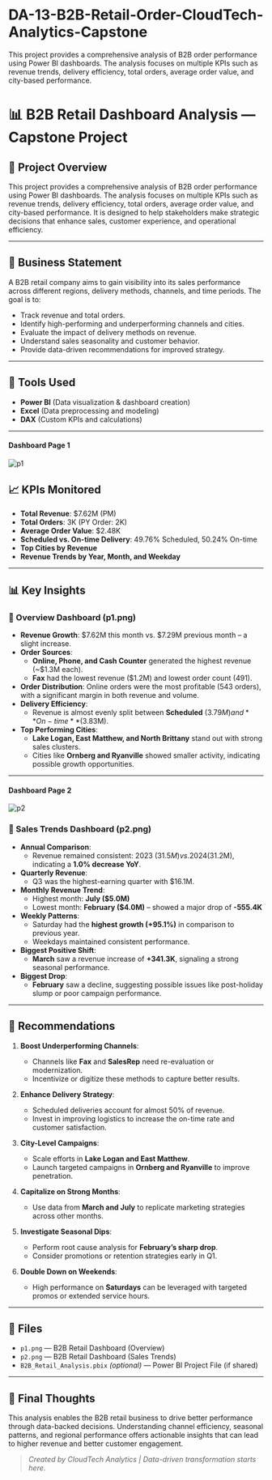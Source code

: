 # DA-13-B2B-Retail-Order-CloudTech-Analytics-Capstone
This project provides a comprehensive analysis of B2B order performance using Power BI dashboards. The analysis focuses on multiple KPIs such as revenue trends, delivery efficiency, total orders, average order value, and city-based performance.

# 📊 B2B Retail Dashboard Analysis — Capstone Project

## 🚀 Project Overview

This project provides a comprehensive analysis of B2B order performance using Power BI dashboards. The analysis focuses on multiple KPIs such as revenue trends, delivery efficiency, total orders, average order value, and city-based performance. It is designed to help stakeholders make strategic decisions that enhance sales, customer experience, and operational efficiency.

---

## 📌 Business Statement

A B2B retail company aims to gain visibility into its sales performance across different regions, delivery methods, channels, and time periods. The goal is to:

- Track revenue and total orders.
- Identify high-performing and underperforming channels and cities.
- Evaluate the impact of delivery methods on revenue.
- Understand sales seasonality and customer behavior.
- Provide data-driven recommendations for improved strategy.

---

## 🧰 Tools Used

- **Power BI** (Data visualization & dashboard creation)
- **Excel** (Data preprocessing and modeling)
- **DAX** (Custom KPIs and calculations)

---

#### Dashboard Page 1
![p1](https://github.com/user-attachments/assets/271474e8-f165-43cd-852f-1a02661833a4)


## 📈 KPIs Monitored

- **Total Revenue**: $7.62M (PM)
- **Total Orders**: 3K (PY Order: 2K)
- **Average Order Value**: $2.48K
- **Scheduled vs. On-time Delivery**: 49.76% Scheduled, 50.24% On-time
- **Top Cities by Revenue**
- **Revenue Trends by Year, Month, and Weekday**

---

## 📊 Key Insights

### 🔹 Overview Dashboard (p1.png)
- **Revenue Growth**: $7.62M this month vs. $7.29M previous month – a slight increase.
- **Order Sources**:
  - **Online, Phone, and Cash Counter** generated the highest revenue (~$1.3M each).
  - **Fax** had the lowest revenue ($1.2M) and lowest order count (491).
- **Order Distribution**: Online orders were the most profitable (543 orders), with a significant margin in both revenue and volume.
- **Delivery Efficiency**:
  - Revenue is almost evenly split between **Scheduled** ($3.79M) and **On-time** ($3.83M).
- **Top Performing Cities**:
  - **Lake Logan, East Matthew, and North Brittany** stand out with strong sales clusters.
  - Cities like **Ornberg and Ryanville** showed smaller activity, indicating possible growth opportunities.

---
#### Dashboard Page 2
![p2](https://github.com/user-attachments/assets/339dc314-3713-47ce-abe7-8c8dd134d061)


### 🔹 Sales Trends Dashboard (p2.png)
- **Annual Comparison**:
  - Revenue remained consistent: 2023 ($31.5M) vs. 2024 ($31.2M), indicating a **1.0% decrease YoY**.
- **Quarterly Revenue**:
  - Q3 was the highest-earning quarter with $16.1M.
- **Monthly Revenue Trend**:
  - Highest month: **July ($5.0M)**
  - Lowest month: **February ($4.0M)** – showed a major drop of **-555.4K**
- **Weekly Patterns**:
  - Saturday had the **highest growth (+95.1%)** in comparison to previous year.
  - Weekdays maintained consistent performance.
- **Biggest Positive Shift**:
  - **March** saw a revenue increase of **+341.3K**, signaling a strong seasonal performance.
- **Biggest Drop**:
  - **February** saw a decline, suggesting possible issues like post-holiday slump or poor campaign performance.

---

## 🧠 Recommendations

1. **Boost Underperforming Channels**:
   - Channels like **Fax** and **SalesRep** need re-evaluation or modernization.
   - Incentivize or digitize these methods to capture better results.

2. **Enhance Delivery Strategy**:
   - Scheduled deliveries account for almost 50% of revenue.
   - Invest in improving logistics to increase the on-time rate and customer satisfaction.

3. **City-Level Campaigns**:
   - Scale efforts in **Lake Logan and East Matthew**.
   - Launch targeted campaigns in **Ornberg and Ryanville** to improve penetration.

4. **Capitalize on Strong Months**:
   - Use data from **March and July** to replicate marketing strategies across other months.

5. **Investigate Seasonal Dips**:
   - Perform root cause analysis for **February’s sharp drop**.
   - Consider promotions or retention strategies early in Q1.

6. **Double Down on Weekends**:
   - High performance on **Saturdays** can be leveraged with targeted promos or extended service hours.

---

## 📂 Files

- `p1.png` — B2B Retail Dashboard (Overview)
- `p2.png` — B2B Retail Dashboard (Sales Trends)
- `B2B_Retail_Analysis.pbix` *(optional)* — Power BI Project File (if shared)

---

## 🙌 Final Thoughts

This analysis enables the B2B retail business to drive better performance through data-backed decisions. Understanding channel efficiency, seasonal patterns, and regional performance offers actionable insights that can lead to higher revenue and better customer engagement.

> *Created by CloudTech Analytics | Data-driven transformation starts here.*
